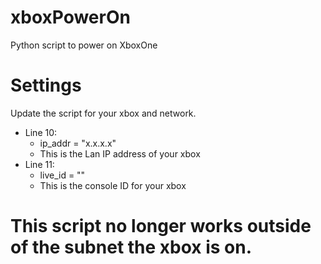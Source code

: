 # xboxPowerOn
Python script to power on XboxOne

# Settings
Update the script for your xbox and network.
- Line 10:
    - ip_addr = "x.x.x.x"
    - This is the Lan IP address of your xbox
- Line 11:
    - live_id = ""
    - This is the console ID for your xbox

# This script no longer works outside of the subnet the xbox is on.